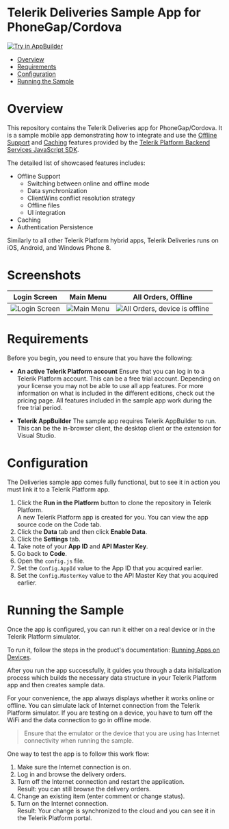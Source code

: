 
# Telerik Deliveries Sample App for PhoneGap/Cordova

<a href="https://platform.telerik.com/#appbuilder/clone/https://github.com/telerik/platform-deliveries-hybrid" target="_blank"><img src="http://docs.telerik.com/platform/samples/images/try-in-appbuilder.png" alt="Try in AppBuilder" title="Try in Telerik Platform" /></a>

<a id="top"></a>
* [Overview](#overview)
* [Requirements](#requirements)
* [Configuration](#configuration)
* [Running the Sample](#running-the-sample)

# Overview

This repository contains the Telerik Deliveries app for PhoneGap/Cordova. It is a sample mobile app demonstrating how to integrate and use the [Offline Support](http://docs.telerik.com/platform/backend-services/javascript/offline-support/introduction) and [Caching](http://docs.telerik.com/platform/backend-services/javascript/caching/introduction) features provided by the [Telerik Platform Backend Services JavaScript SDK](http://docs.telerik.com/platform/backend-services/javascript/getting-started-javascript-sdk).

The detailed list of showcased features includes:

* Offline Support
  * Switching between online and offline mode
  * Data synchronization
  * ClientWins conflict resolution strategy
  * Offline files
  * UI integration
* Caching
* Authentication Persistence

Similarly to all other Telerik Platform hybrid apps, Telerik Deliveries runs on iOS, Android, and Windows Phone 8.

# Screenshots

Login Screen|Main Menu|All Orders, Offline
---|---|---
![Login Screen](https://raw.githubusercontent.com/telerik/platform-deliveries-hybrid/master/screenshots/login-screen.png)|![Main Menu](https://raw.githubusercontent.com/telerik/platform-deliveries-hybrid/master/screenshots/main-menu.png)|![All Orders, device is offline](https://raw.githubusercontent.com/telerik/platform-deliveries-hybrid/master/screenshots/all-orders-offline.png)

# Requirements

Before you begin, you need to ensure that you have the following:

- **An active Telerik Platform account**
Ensure that you can log in to a Telerik Platform account. This can be a free trial account. Depending on your license you may not be able to use all app features. For more information on what is included in the different editions, check out the pricing page. All features included in the sample app work during the free trial period.

- **Telerik AppBuilder** The sample app requires Telerik AppBuilder to run. This can be the in-browser client, the desktop client or the extension for Visual Studio.

# Configuration

The Deliveries sample app comes fully functional, but to see it in action you must link it to a Telerik Platform app.

1. Click the **Run in the Platform** button to clone the repository in Telerik Platform.<br>
	A new Telerik Platform app is created for you. You can view the app source code on the Code tab.
2. Click the **Data** tab and then click **Enable Data**.
4. Click the **Settings** tab.
5. Take note of your **App ID** and **API Master Key**.
6. Go back to **Code**.
3. Open the `config.js` file.
4. Set the `Config.AppId` value to the App ID that you acquired earlier.
5. Set the `Config.MasterKey` value to the API Master Key that you acquired earlier.

# Running the Sample

Once the app is configured, you can run it either on a real device or in the Telerik Platform simulator.

To run it, follow the steps in the product's documentation: [Running Apps on Devices](http://docs.telerik.com/platform/appbuilder/testing-your-app/running-on-devices/working-with-devices).

After you run the app successfully, it guides you through a data initialization process which builds the necessary data structure in your Telerik Platform app and then creates sample data.

For your convenience, the app always displays whether it works online or offline. You can simulate lack of Internet connection from the Telerik Platform simulator. If you are testing on a device, you have to turn off the WiFi and the data connection to go in offline mode.

> Ensure that the emulator or the device that you are using has Internet connectivity when running the sample.

One way to test the app is to follow this work flow:

1. Make sure the Internet connection is on.
2. Log in and browse the delivery orders.
3. Turn off the Internet connection and restart the application.<br>
	Result: you can still browse the delivery orders.
4. Change an existing item (enter comment or change status).
5. Turn on the Internet connection.<br>
	Result: Your change is synchronized to the cloud and you can see it in the Telerik Platform portal.

